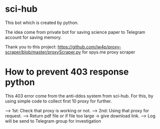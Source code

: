 # sci-hub

This bot which is created by python.

The idea come from private bot for saving science paper to Telegram account for saving memory.

Thank you to  this project: https://github.com/iw4p/proxy-scraper/blob/master/proxyScraper.py for spys.me proxy scraper

# How to prevent 403 response python

This 403 error come from the anti-ddos system from sci-hub. 
For this, by using simple code to collect first 10 proxy for further.

--> 1st: Check that proxy is working or not.
--> 2nd: Using that proxy for request.
--> Return pdf file or if file too large -> give download link.
--> Log will be send to Telegram group for investigation

